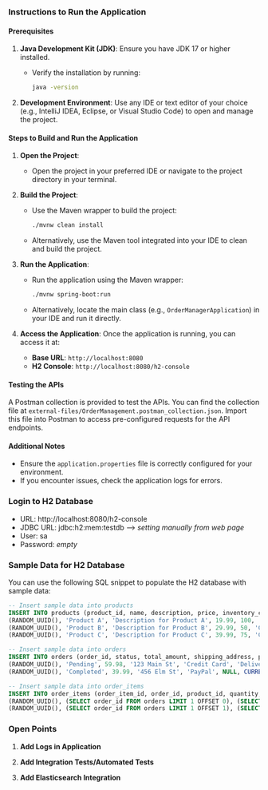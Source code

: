 ### Instructions to Run the Application

#### Prerequisites
1. **Java Development Kit (JDK)**: Ensure you have JDK 17 or higher installed.
    - Verify the installation by running:
      ```bash
      java -version
      ```

2. **Development Environment**: Use any IDE or text editor of your choice (e.g., IntelliJ IDEA, Eclipse, or Visual Studio Code) to open and manage the project.

#### Steps to Build and Run the Application
1. **Open the Project**:
    - Open the project in your preferred IDE or navigate to the project directory in your terminal.

2. **Build the Project**:
    - Use the Maven wrapper to build the project:
      ```bash
      ./mvnw clean install
      ```
    - Alternatively, use the Maven tool integrated into your IDE to clean and build the project.

3. **Run the Application**:
    - Run the application using the Maven wrapper:
      ```bash
      ./mvnw spring-boot:run
      ```
    - Alternatively, locate the main class (e.g., `OrderManagerApplication`) in your IDE and run it directly.

4. **Access the Application**:
   Once the application is running, you can access it at:
    - **Base URL**: `http://localhost:8080`
    - **H2 Console**: `http://localhost:8080/h2-console`

#### Testing the APIs
A Postman collection is provided to test the APIs. You can find the collection file at `external-files/OrderManagement.postman_collection.json`. Import this file into Postman to access pre-configured requests for the API endpoints.

#### Additional Notes
- Ensure the `application.properties` file is correctly configured for your environment.
- If you encounter issues, check the application logs for errors.

### Login to H2 Database
- URL: http://localhost:8080/h2-console
- JDBC URL: jdbc:h2:mem:testdb  --> *setting manually from web page*
- User: sa
- Password: *empty*


### Sample Data for H2 Database

You can use the following SQL snippet to populate the H2 database with sample data:

```sql
-- Insert sample data into products
INSERT INTO products (product_id, name, description, price, inventory_count, category, created_at, updated_at) VALUES
(RANDOM_UUID(), 'Product A', 'Description for Product A', 19.99, 100, 'Category 1', CURRENT_TIMESTAMP, CURRENT_TIMESTAMP),
(RANDOM_UUID(), 'Product B', 'Description for Product B', 29.99, 50, 'Category 2', CURRENT_TIMESTAMP, CURRENT_TIMESTAMP),
(RANDOM_UUID(), 'Product C', 'Description for Product C', 39.99, 75, 'Category 3', CURRENT_TIMESTAMP, CURRENT_TIMESTAMP);

-- Insert sample data into orders
INSERT INTO orders (order_id, status, total_amount, shipping_address, payment_method, notes, created_at, updated_at) VALUES
(RANDOM_UUID(), 'Pending', 59.98, '123 Main St', 'Credit Card', 'Deliver before noon', CURRENT_TIMESTAMP, CURRENT_TIMESTAMP),
(RANDOM_UUID(), 'Completed', 39.99, '456 Elm St', 'PayPal', NULL, CURRENT_TIMESTAMP, CURRENT_TIMESTAMP);

-- Insert sample data into order_items
INSERT INTO order_items (order_item_id, order_id, product_id, quantity, unit_price, subtotal, created_at, updated_at) VALUES
(RANDOM_UUID(), (SELECT order_id FROM orders LIMIT 1 OFFSET 0), (SELECT product_id FROM products LIMIT 1 OFFSET 0), 2, 19.99, 39.98, CURRENT_TIMESTAMP, CURRENT_TIMESTAMP),
(RANDOM_UUID(), (SELECT order_id FROM orders LIMIT 1 OFFSET 1), (SELECT product_id FROM products LIMIT 1 OFFSET 2), 1, 39.99, 39.99, CURRENT_TIMESTAMP, CURRENT_TIMESTAMP);

```

### Open Points

1. **Add Logs in Application**  

2. **Add Integration Tests/Automated Tests**  

3. **Add Elasticsearch Integration**  
